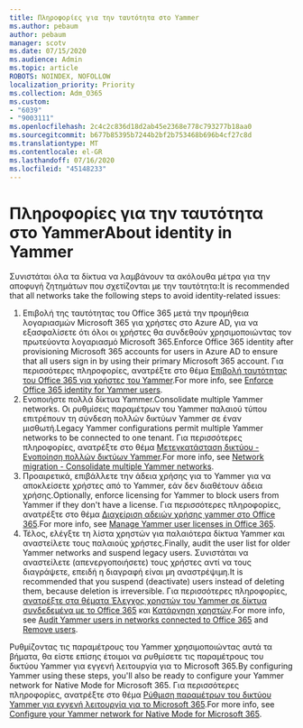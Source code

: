 ```yaml
---
title: Πληροφορίες για την ταυτότητα στο Yammer
ms.author: pebaum
author: pebaum
manager: scotv
ms.date: 07/15/2020
ms.audience: Admin
ms.topic: article
ROBOTS: NOINDEX, NOFOLLOW
localization_priority: Priority
ms.collection: Adm_O365
ms.custom:
- "6039"
- "9003111"
ms.openlocfilehash: 2c4c2c836d18d2ab45e2368e778c793277b18aa0
ms.sourcegitcommit: b677b85395b7244b2bf2b753468b696b4cf27c8d
ms.translationtype: MT
ms.contentlocale: el-GR
ms.lasthandoff: 07/16/2020
ms.locfileid: "45148233"
---
```

# <a name="about-identity-in-yammer"></a><span data-ttu-id="13ae2-102">Πληροφορίες για την ταυτότητα στο Yammer</span><span class="sxs-lookup"><span data-stu-id="13ae2-102">About identity in Yammer</span></span>

<span data-ttu-id="13ae2-103">Συνιστάται όλα τα δίκτυα να λαμβάνουν τα ακόλουθα μέτρα για την αποφυγή ζητημάτων που σχετίζονται με την ταυτότητα:</span><span class="sxs-lookup"><span data-stu-id="13ae2-103">It is recommended that all networks take the following steps to avoid identity-related issues:</span></span>

1. <span data-ttu-id="13ae2-104">Επιβολή της ταυτότητας του Office 365 μετά την προμήθεια λογαριασμών Microsoft 365 για χρήστες στο Azure AD, για να εξασφαλίσετε ότι όλοι οι χρήστες θα συνδεθούν χρησιμοποιώντας τον πρωτεύοντα λογαριασμό Microsoft 365.</span><span class="sxs-lookup"><span data-stu-id="13ae2-104">Enforce Office 365 identity after provisioning Microsoft 365 accounts for users in Azure AD to ensure that all users sign in by using their primary Microsoft 365 account.</span></span> <span data-ttu-id="13ae2-105">Για περισσότερες πληροφορίες, ανατρέξτε στο θέμα [Επιβολή ταυτότητας του Office 365 για χρήστες του Yammer](https://docs.microsoft.com/yammer/configure-your-yammer-network/enforce-office-365-identity).</span><span class="sxs-lookup"><span data-stu-id="13ae2-105">For more info, see [Enforce Office 365 identity for Yammer users](https://docs.microsoft.com/yammer/configure-your-yammer-network/enforce-office-365-identity).</span></span>
2. <span data-ttu-id="13ae2-106">Ενοποιήστε πολλά δίκτυα Yammer.</span><span class="sxs-lookup"><span data-stu-id="13ae2-106">Consolidate multiple Yammer networks.</span></span> <span data-ttu-id="13ae2-107">Οι ρυθμίσεις παραμέτρων του Yammer παλαιού τύπου επιτρέπουν τη σύνδεση πολλών δικτύων Yammer σε έναν μισθωτή.</span><span class="sxs-lookup"><span data-stu-id="13ae2-107">Legacy Yammer configurations permit multiple Yammer networks to be connected to one tenant.</span></span> <span data-ttu-id="13ae2-108">Για περισσότερες πληροφορίες, ανατρέξτε στο θέμα [Μετεγκατάσταση δικτύου - Ενοποίηση πολλών δικτύων Yammer](https://docs.microsoft.com/yammer/configure-your-yammer-network/consolidate-multiple-yammer-networks).</span><span class="sxs-lookup"><span data-stu-id="13ae2-108">For more info, see [Network migration - Consolidate multiple Yammer networks](https://docs.microsoft.com/yammer/configure-your-yammer-network/consolidate-multiple-yammer-networks).</span></span>
3. <span data-ttu-id="13ae2-109">Προαιρετικά, επιβάλλετε την άδεια χρήσης για το Yammer για να αποκλείσετε χρήστες από το Yammer, εάν δεν διαθέτουν άδεια χρήσης.</span><span class="sxs-lookup"><span data-stu-id="13ae2-109">Optionally, enforce licensing for Yammer to block users from Yammer if they don't have a license.</span></span> <span data-ttu-id="13ae2-110">Για περισσότερες πληροφορίες, ανατρέξτε στο θέμα [Διαχείριση αδειών χρήσης yammer στο Office 365](https://docs.microsoft.com/yammer/manage-yammer-users/manage-yammer-licenses-in-office-365).</span><span class="sxs-lookup"><span data-stu-id="13ae2-110">For more info, see [Manage Yammer user licenses in Office 365](https://docs.microsoft.com/yammer/manage-yammer-users/manage-yammer-licenses-in-office-365).</span></span>
4. <span data-ttu-id="13ae2-111">Τέλος, ελέγξτε τη λίστα χρηστών για παλαιότερα δίκτυα Yammer και αναστείλετε τους παλαιούς χρήστες.</span><span class="sxs-lookup"><span data-stu-id="13ae2-111">Finally, audit the user list for older Yammer networks and suspend legacy users.</span></span> <span data-ttu-id="13ae2-112">Συνιστάται να αναστείλετε (απενεργοποιήσετε) τους χρήστες αντί να τους διαγράψετε, επειδή η διαγραφή είναι μη αναστρέψιμη.</span><span class="sxs-lookup"><span data-stu-id="13ae2-112">It is recommended that you suspend (deactivate) users instead of deleting them, because deletion is irreversible.</span></span> <span data-ttu-id="13ae2-113">Για περισσότερες πληροφορίες, [ανατρέξτε στα θέματα Έλεγχος χρηστών του Yammer σε δίκτυα συνδεδεμένα με το Office 365](https://docs.microsoft.com/yammer/manage-yammer-users/audit-users-connected-to-office-365) και [Κατάργηση χρηστών](https://docs.microsoft.com/yammer/manage-yammer-users/add-block-or-remove-users#remove-users).</span><span class="sxs-lookup"><span data-stu-id="13ae2-113">For more info, see [Audit Yammer users in networks connected to Office 365](https://docs.microsoft.com/yammer/manage-yammer-users/audit-users-connected-to-office-365) and [Remove users](https://docs.microsoft.com/yammer/manage-yammer-users/add-block-or-remove-users#remove-users).</span></span>

<span data-ttu-id="13ae2-114">Ρυθμίζοντας τις παραμέτρους του Yammer χρησιμοποιώντας αυτά τα βήματα, θα είστε επίσης έτοιμοι να ρυθμίσετε τις παραμέτρους του δικτύου Yammer για εγγενή λειτουργία για το Microsoft 365.</span><span class="sxs-lookup"><span data-stu-id="13ae2-114">By configuring Yammer using these steps, you'll also be ready to configure your Yammer network for Native Mode for Microsoft 365.</span></span> <span data-ttu-id="13ae2-115">Για περισσότερες πληροφορίες, ανατρέξτε στο θέμα [Ρύθμιση παραμέτρων του δικτύου Yammer για εγγενή λειτουργία για το Microsoft 365](https://docs.microsoft.com/yammer/configure-your-yammer-network/native-mode).</span><span class="sxs-lookup"><span data-stu-id="13ae2-115">For more info, see [Configure your Yammer network for Native Mode for Microsoft 365](https://docs.microsoft.com/yammer/configure-your-yammer-network/native-mode).</span></span>